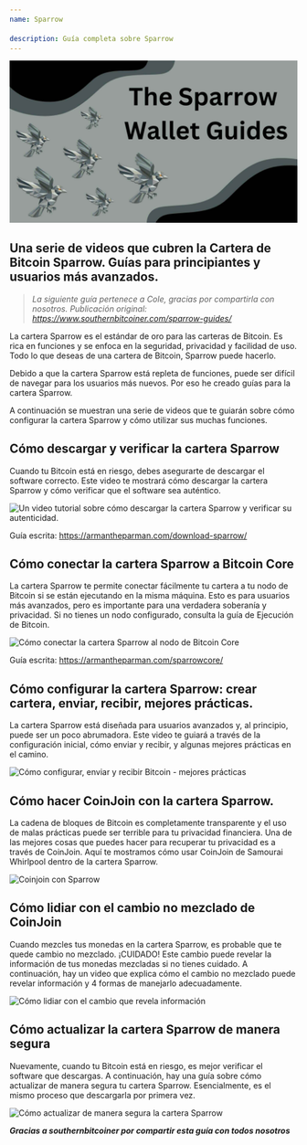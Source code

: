 ```yaml
---
name: Sparrow

description: Guía completa sobre Sparrow
---
```


![cover](assets/cover.jpeg)

## Una serie de videos que cubren la Cartera de Bitcoin Sparrow. Guías para principiantes y usuarios más avanzados.

> _La siguiente guía pertenece a Cole, gracias por compartirla con nosotros. Publicación original: https://www.southernbitcoiner.com/sparrow-guides/_

La cartera Sparrow es el estándar de oro para las carteras de Bitcoin. Es rica en funciones y se enfoca en la seguridad, privacidad y facilidad de uso. Todo lo que deseas de una cartera de Bitcoin, Sparrow puede hacerlo.

Debido a que la cartera Sparrow está repleta de funciones, puede ser difícil de navegar para los usuarios más nuevos. Por eso he creado guías para la cartera Sparrow.

A continuación se muestran una serie de videos que te guiarán sobre cómo configurar la cartera Sparrow y cómo utilizar sus muchas funciones.

## Cómo descargar y verificar la cartera Sparrow

Cuando tu Bitcoin está en riesgo, debes asegurarte de descargar el software correcto. Este video te mostrará cómo descargar la cartera Sparrow y cómo verificar que el software sea auténtico.

![Un video tutorial sobre cómo descargar la cartera Sparrow y verificar su autenticidad.](https://www.youtube.com/watch?v=MyDMvjGFdDE)

Guía escrita: https://armantheparman.com/download-sparrow/

## Cómo conectar la cartera Sparrow a Bitcoin Core

La cartera Sparrow te permite conectar fácilmente tu cartera a tu nodo de Bitcoin si se están ejecutando en la misma máquina. Esto es para usuarios más avanzados, pero es importante para una verdadera soberanía y privacidad. Si no tienes un nodo configurado, consulta la guía de Ejecución de Bitcoin.

![Cómo conectar la cartera Sparrow al nodo de Bitcoin Core](https://www.youtube.com/watch?v=9Aw6OAXxE_Y)

Guía escrita: https://armantheparman.com/sparrowcore/

## Cómo configurar la cartera Sparrow: crear cartera, enviar, recibir, mejores prácticas.

La cartera Sparrow está diseñada para usuarios avanzados y, al principio, puede ser un poco abrumadora. Este video te guiará a través de la configuración inicial, cómo enviar y recibir, y algunas mejores prácticas en el camino.

![Cómo configurar, enviar y recibir Bitcoin - mejores prácticas](https://youtu.be/7QCKSPIq0Ac)

## Cómo hacer CoinJoin con la cartera Sparrow.

La cadena de bloques de Bitcoin es completamente transparente y el uso de malas prácticas puede ser terrible para tu privacidad financiera. Una de las mejores cosas que puedes hacer para recuperar tu privacidad es a través de CoinJoin. Aquí te mostramos cómo usar CoinJoin de Samourai Whirlpool dentro de la cartera Sparrow.

![Coinjoin con Sparrow](https://youtu.be/p24SxLI1ews)

## Cómo lidiar con el cambio no mezclado de CoinJoin

Cuando mezcles tus monedas en la cartera Sparrow, es probable que te quede cambio no mezclado. ¡CUIDADO! Este cambio puede revelar la información de tus monedas mezcladas si no tienes cuidado. A continuación, hay un video que explica cómo el cambio no mezclado puede revelar información y 4 formas de manejarlo adecuadamente.

![Cómo lidiar con el cambio que revela información](https://youtu.be/dnzZtgNQS0g)

## Cómo actualizar la cartera Sparrow de manera segura

Nuevamente, cuando tu Bitcoin está en riesgo, es mejor verificar el software que descargas. A continuación, hay una guía sobre cómo actualizar de manera segura tu cartera Sparrow. Esencialmente, es el mismo proceso que descargarla por primera vez.

![Cómo actualizar de manera segura la cartera Sparrow](https://youtu.be/IThaolnDgSo)

**_Gracias a southernbitcoiner por compartir esta guía con todos nosotros_**

